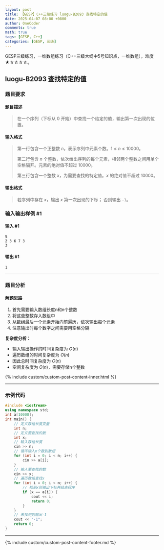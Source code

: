 ```yaml
---
layout: post
title: 【GESP】C++三级练习 luogu-B2093 查找特定的值
date: 2025-04-07 08:00 +0800
author: OneCoder
comments: true
math: true
tags: [GESP, C++]
categories: [GESP, 三级]
---
```

GESP三级练习，一维数组练习（C++三级大纲中5号知识点，一维数组），难度★☆☆☆☆。

<!--more-->

## luogu-B2093 查找特定的值

### 题目要求

#### 题目描述

>在一个序列（下标从 $0$ 开始）中查找一个给定的值，输出第一次出现的位置。

#### 输入格式

>第一行包含一个正整数 $n$，表示序列中元素个数。$1 \le n \le 10000$。
>
>第二行包含 $n$ 个整数，依次给出序列的每个元素，相邻两个整数之间用单个空格隔开。元素的绝对值不超过 $10000$。
>
>第三行包含一个整数 $x$，为需要查找的特定值。$x$ 的绝对值不超过 $10000$。

#### 输出格式

>若序列中存在 $x$，输出 $x$ 第一次出现的下标；  否则输出 `-1`。

### 输入输出样例 #1

#### 输入 #1

```console
5
2 3 6 7 3
3
```

#### 输出 #1

```console
1
```

---

### 题目分析

#### 解题思路

1. 首先需要输入数组长度n和n个整数
2. 将这些整数存入数组中
3. 从数组最后一个元素开始向前遍历，依次输出每个元素
4. 注意输出时每个数字之间需要用空格分隔

**复杂度分析：**

- 输入输出操作的时间复杂度为 $O(n)$
- 遍历数组的时间复杂度为 $O(n)$
- 因此总时间复杂度为 $O(n)$
- 空间复杂度为 $O(n)$，需要存储n个整数
  
{% include custom/custom-post-content-inner.html %}

---

### 示例代码

```cpp
#include <iostream>
using namespace std;
int a[10000];
int main() {
    // 定义数组长度变量
    int n;
    // 定义要查找的数
    int x;
    // 输入数组长度
    cin >> n;
    // 循环输入n个数到数组
    for (int i = 0; i < n; i++) {
        cin >> a[i];
    }
    // 输入要查找的数
    cin >> x;
    // 遍历数组查找x
    for (int i = 0; i < n; i++) {
        // 找到x则输出下标并结束程序
        if (x == a[i]) {
            cout << i;
            return 0;
        }
    }
    // 未找到则输出-1
    cout << "-1";
    return 0;
}
```

---

{% include custom/custom-post-content-footer.md %}
